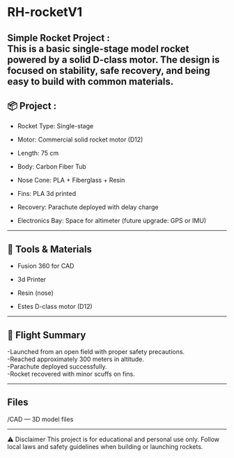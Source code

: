 # RH-rocketV1

Simple Rocket Project :<br/>
This is a basic single-stage model rocket powered by a solid D-class motor.
The design is focused on stability, safe recovery, and being easy to build with common materials.
---
📦 Project :<br/>
---
* Rocket Type: Single-stage

* Motor: Commercial solid rocket motor (D12)

* Length: 75 cm

* Body: Carbon Fiber Tub

* Nose Cone: PLA + Fiberglass + Resin

* Fins: PLA 3d printed

* Recovery: Parachute deployed with delay charge

* Electronics Bay: Space for altimeter (future upgrade: GPS or IMU)

---
🧰 Tools & Materials 
---

* Fusion 360 for CAD 

* 3d Printer 

* Resin (nose)

* Estes D-class motor (D12)

---
🚀 Flight Summary <br/>
---
-Launched from an open field with proper safety precautions.<br/>
-Reached approximately 300 meters in altitude.<br/>
-Parachute deployed successfully.<br/>
-Rocket recovered with minor scuffs on fins.

---
Files
---
/CAD — 3D model files

---
⚠️ Disclaimer
This project is for educational and personal use only.
Follow local laws and safety guidelines when building or launching rockets.
